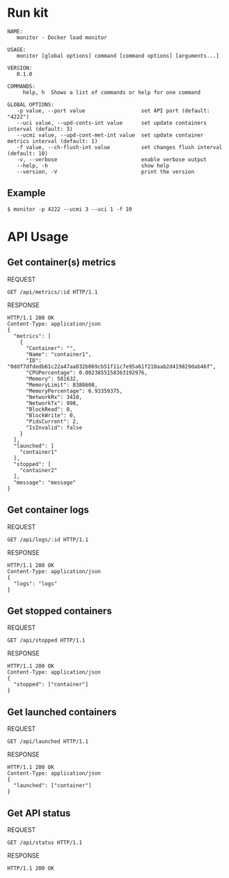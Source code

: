 # Run kit
```
NAME:
   monitor - Docker load monitor

USAGE:
   monitor [global options] command [command options] [arguments...]

VERSION:
   0.1.0

COMMANDS:
     help, h  Shows a list of commands or help for one command

GLOBAL OPTIONS:
   -p value, --port value                  set API port (default: "4222")
   --uci value, --upd-conts-int value      set update containers interval (default: 3)
   --ucmi value, --upd-cont-met-int value  set update container metrics interval (default: 1)
   -f value, --ch-flush-int value          set changes flush interval (default: 10)
   -v, --verbose                           enable verbose output
   --help, -h                              show help
   --version, -V                           print the version
```
## Example
```
$ monitor -p 4222 --ucmi 3 --uci 1 -f 10
```
# API Usage
## Get container(s) metrics
REQUEST
```
GET /api/metrics/:id HTTP/1.1
```
RESPONSE
```
HTTP/1.1 200 OK
Content-Type: application/json
{
  "metrics": [
    {
      "Container": "",
      "Name": "container1",
      "ID": "0ddf7dfdedb61c22a47aa032b069cb51f11c7e95a61f210aab2d419829dab46f",
      "CPUPercentage": 0.0023855158363192976,
      "Memory": 581632,
      "MemoryLimit": 8388608,
      "MemoryPercentage": 6.93359375,
      "NetworkRx": 3410,
      "NetworkTx": 998,
      "BlockRead": 0,
      "BlockWrite": 0,
      "PidsCurrent": 2,
      "IsInvalid": false
    }
  ],
  "launched": [
    "container1"
  ],
  "stopped": [
    "container2"
  ],
  "message": "message"
}
```
## Get container logs
REQUEST
```
GET /api/logs/:id HTTP/1.1
```
RESPONSE
```
HTTP/1.1 200 OK
Content-Type: application/json
{
  "logs": "logs"
}
```
## Get stopped containers
REQUEST
```
GET /api/stopped HTTP/1.1
```
RESPONSE
```
HTTP/1.1 200 OK
Content-Type: application/json
{
  "stopped": ["container"]
}
```
## Get launched containers
REQUEST
```
GET /api/launched HTTP/1.1
```
RESPONSE
```
HTTP/1.1 200 OK
Content-Type: application/json
{
  "launched": ["container"]
}
```
## Get API status
REQUEST
```
GET /api/status HTTP/1.1
```
RESPONSE
```
HTTP/1.1 200 OK
```
